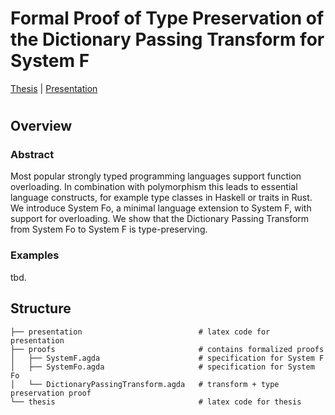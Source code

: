 # Formal Proof of Type Preservation of the Dictionary Passing Transform for System F

[Thesis](https://mari-w.github.io/System-Fo/thesis/thesis.pdf) | [Presentation](https://mari-w.github.io/System-Fo/presentation/presentation.pdf)

# 

## Overview

### Abstract

Most popular strongly typed programming languages support function overloading. In combination with polymorphism this leads to essential language constructs, for example type classes in Haskell or traits in Rust. We introduce System Fo, a minimal language extension to System F, with support for overloading. We show that the Dictionary Passing Transform from System Fo to System F is type-preserving.

### Examples

tbd.

## Structure

```
├── presentation                          # latex code for presentation
├── proofs                                # contains formalized proofs
│   ├── SystemF.agda                      # specification for System F
│   ├── SystemFo.agda                     # specification for System Fo
│   └── DictionaryPassingTransform.agda   # transform + type preservation proof
└── thesis                                # latex code for thesis 
```